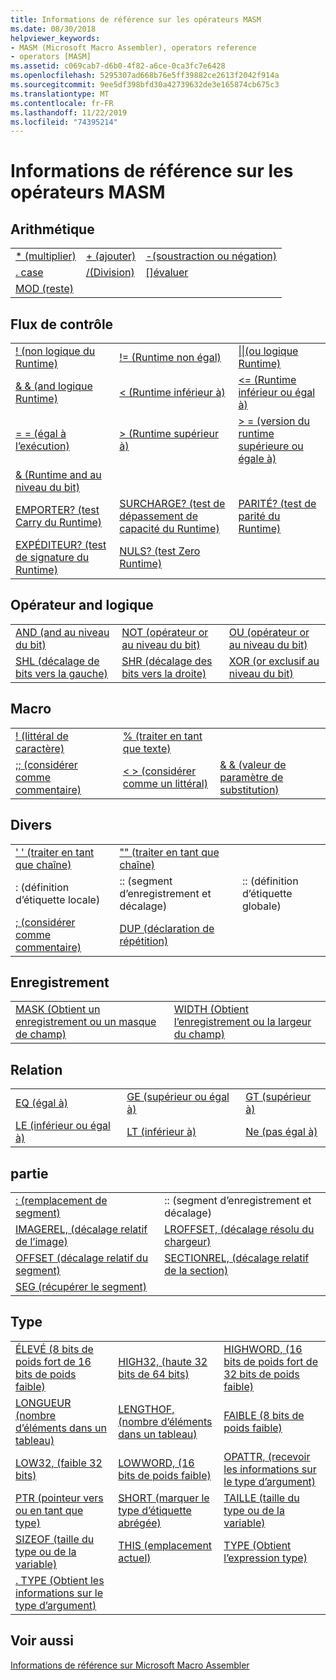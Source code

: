 ```yaml
---
title: Informations de référence sur les opérateurs MASM
ms.date: 08/30/2018
helpviewer_keywords:
- MASM (Microsoft Macro Assembler), operators reference
- operators [MASM]
ms.assetid: c069cab7-d6b0-4f82-a6ce-0ca3fc7e6428
ms.openlocfilehash: 5295307ad668b76e5ff39882ce2613f2042f914a
ms.sourcegitcommit: 9ee5df398bfd30a42739632de3e165874cb675c3
ms.translationtype: MT
ms.contentlocale: fr-FR
ms.lasthandoff: 11/22/2019
ms.locfileid: "74395214"
---
```

# <a name="masm-operators-reference"></a>Informations de référence sur les opérateurs MASM

## <a name="arithmetic"></a>Arithmétique

||||
|-|-|-|
|[* (multiplier)](operator-multiply.md)|[+ (ajouter)](operator-add.md)|[-(soustraction ou négation)](operator-subtract-2.md)|
|[. case](operator-dot.md)|[/(Division)](operator-subtract-1.md)|[&#91;&#93;évaluer](operator-brackets.md)|
|[MOD (reste)](operator-mod.md)|||

## <a name="control-flow"></a>Flux de contrôle

||||
|-|-|-|
|[\! (non logique du Runtime)](operator-logical-not-masm-run-time.md)|[\!= (Runtime non égal)](operator-not-equal-masm.md)|[&#124;&#124;(ou logique Runtime)](operator-logical-or.md)|
|[& & (and logique Runtime)](operator-logical-and-masm-run-time.md)|[< (Runtime inférieur à)](operator-less-than-masm-run-time.md)|[\<= (Runtime inférieur ou égal à)](operator-less-or-equal-masm-run-time.md)|
|[= = (égal à l’exécution)](operator-equal-masm-run-time.md)|[> (Runtime supérieur à)](operator-greater-than-masm-run-time.md)|[> = (version du runtime supérieure ou égale à)](operator-greater-or-equal-masm-run-time.md)|
|[& (Runtime and au niveau du bit)](operator-bitwise-and.md)|||
|[EMPORTER? (test Carry du Runtime)](operator-carry-q.md)|[SURCHARGE? (test de dépassement de capacité du Runtime)](operator-overflow-q.md)|[PARITÉ? (test de parité du Runtime)](operator-parity-q.md)|
|[EXPÉDITEUR? (test de signature du Runtime)](operator-sign-q.md)|[NULS? (test Zero Runtime)](operator-zero-q.md)||

## <a name="logical-and-shift"></a>Opérateur and logique

||||
|-|-|-|
|[AND (and au niveau du bit)](operator-and.md)|[NOT (opérateur or au niveau du bit)](operator-not.md)|[OU (opérateur or au niveau du bit)](operator-or.md)|
|[SHL (décalage de bits vers la gauche)](operator-shl.md)|[SHR (décalage des bits vers la droite)](operator-shr.md)|[XOR (or exclusif au niveau du bit)](operator-xor.md)|

## <a name="macro"></a>Macro

||||
|-|-|-|
|[\! (littéral de caractère)](operator-logical-not-masm.md)|[% (traiter en tant que texte)](operator-percent.md)||
|[;; (considérer comme commentaire)](operator-semicolons.md)|[&lt; &gt; (considérer comme un littéral)](operator-literal.md)|[& & (valeur de paramètre de substitution)](operator-logical-and-masm.md)|

## <a name="miscellaneous"></a>Divers

||||
|-|-|-|
|[' ' (traiter en tant que chaîne)](operator-single-quote.md)|["" (traiter en tant que chaîne)](operator-double-quote.md)||
|: (définition d’étiquette locale)|:: (segment d’enregistrement et décalage)|:: (définition d’étiquette globale)|
|[; (considérer comme commentaire)](operator-semicolon.md)|[DUP (déclaration de répétition)](operator-dup.md)||

## <a name="record"></a>Enregistrement

|||
|-|-|
|[MASK (Obtient un enregistrement ou un masque de champ)](operator-mask.md)|[WIDTH (Obtient l’enregistrement ou la largeur du champ)](operator-width.md)|

## <a name="relational"></a>Relation

||||
|-|-|-|
|[EQ (égal à)](operator-eq.md)|[GE (supérieur ou égal à)](operator-ge.md)|[GT (supérieur à)](operator-gt.md)|
|[LE (inférieur ou égal à)](operator-le.md)|[LT (inférieur à)](operator-lt.md)|[Ne (pas égal à)](operator-ne.md)|

## <a name="segment"></a>partie

|||
|-|-|
|[: (remplacement de segment)](operator-colon.md)|:: (segment d’enregistrement et décalage)|
|[IMAGEREL, (décalage relatif de l’image)](operator-imagerel.md)|[LROFFSET, (décalage résolu du chargeur)](operator-lroffset.md)|
|[OFFSET (décalage relatif du segment)](operator-offset.md)|[SECTIONREL, (décalage relatif de la section)](operator-sectionrel.md)|
|[SEG (récupérer le segment)](operator-seg.md)||

## <a name="type"></a>Type

||||
|-|-|-|
|[ÉLEVÉ (8 bits de poids fort de 16 bits de poids faible)](operator-high.md)|[HIGH32, (haute 32 bits de 64 bits)](operator-high32.md)|[HIGHWORD, (16 bits de poids fort de 32 bits de poids faible)](operator-highword.md)|
|[LONGUEUR (nombre d’éléments dans un tableau)](operator-length.md)|[LENGTHOF, (nombre d’éléments dans un tableau)](operator-lengthof.md)|[FAIBLE (8 bits de poids faible)](operator-low.md)|
|[LOW32, (faible 32 bits)](operator-low32.md)|[LOWWORD, (16 bits de poids faible)](operator-lowword.md)|[OPATTR, (recevoir les informations sur le type d’argument)](operator-opattr.md)|
|[PTR (pointeur vers ou en tant que type)](operator-ptr.md)|[SHORT (marquer le type d’étiquette abrégée)](operator-short.md)|[TAILLE (taille du type ou de la variable)](operator-size.md)|
|[SIZEOF (taille du type ou de la variable)](operator-sizeof.md)|[THIS (emplacement actuel)](operator-this.md)|[TYPE (Obtient l’expression type)](operator-type.md)|
|[. TYPE (Obtient les informations sur le type d’argument)](operator-dot-type.md)|||

## <a name="see-also"></a>Voir aussi

[Informations de référence sur Microsoft Macro Assembler](microsoft-macro-assembler-reference.md)<br/>
